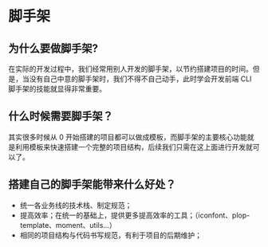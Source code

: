 # 脚手架

## 为什么要做脚手架?

在实际的开发过程中，我们经常用别人开发的脚手架，以节约搭建项目的时间。但是，当没有自己中意的脚手架时，我们不得不自己动手，此时学会开发前端 CLI 脚手架的技能就显得非常重要。

## 什么时候需要脚手架？

其实很多时候从 0 开始搭建的项目都可以做成模板，而脚手架的主要核心功能就是利用模板来快速搭建一个完整的项目结构，后续我们只需在这上面进行开发就可以了。

## 搭建自己的脚手架能带来什么好处？

- 统一各业务线的技术栈、制定规范；
- 提高效率；在统一的基础上，提供更多提高效率的工具；（iconfont、plop-template、moment、utils...）
- 相同的项目结构与代码书写规范，有利于项目的后期维护；

